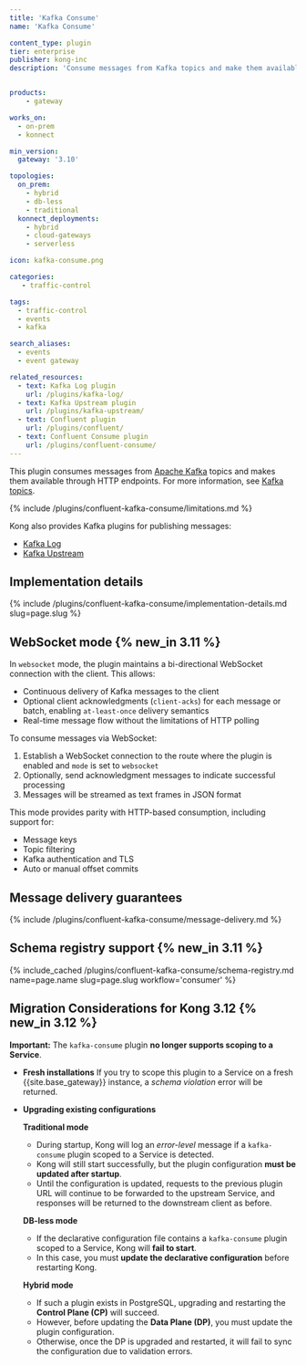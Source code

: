 ```yaml
---
title: 'Kafka Consume'
name: 'Kafka Consume'

content_type: plugin
tier: enterprise
publisher: kong-inc
description: 'Consume messages from Kafka topics and make them available through HTTP endpoints'


products:
    - gateway

works_on:
  - on-prem
  - konnect

min_version:
  gateway: '3.10'

topologies:
  on_prem:
    - hybrid
    - db-less
    - traditional
  konnect_deployments:
    - hybrid
    - cloud-gateways
    - serverless

icon: kafka-consume.png

categories:
   - traffic-control

tags:
  - traffic-control
  - events
  - kafka

search_aliases:
  - events
  - event gateway

related_resources:
  - text: Kafka Log plugin
    url: /plugins/kafka-log/
  - text: Kafka Upstream plugin
    url: /plugins/kafka-upstream/
  - text: Confluent plugin
    url: /plugins/confluent/
  - text: Confluent Consume plugin
    url: /plugins/confluent-consume/
---
```


This plugin consumes messages from [Apache Kafka](https://kafka.apache.org/) topics and makes them available through HTTP endpoints.
For more information, see [Kafka topics](https://kafka.apache.org/documentation/#intro_concepts_and_terms).

{% include /plugins/confluent-kafka-consume/limitations.md %}

Kong also provides Kafka plugins for publishing messages:
* [Kafka Log](/plugins/kafka-log/)
* [Kafka Upstream](/plugins/kafka-upstream/)

## Implementation details

{% include /plugins/confluent-kafka-consume/implementation-details.md slug=page.slug %}


## WebSocket mode {% new_in 3.11 %}

In `websocket` mode, the plugin maintains a bi-directional WebSocket connection with the client. This allows:
* Continuous delivery of Kafka messages to the client
* Optional client acknowledgments (`client-acks`) for each message or batch, enabling `at-least-once` delivery semantics
* Real-time message flow without the limitations of HTTP polling

To consume messages via WebSocket:
1. Establish a WebSocket connection to the route where the plugin is enabled and `mode` is set to `websocket`
1. Optionally, send acknowledgment messages to indicate successful processing
1. Messages will be streamed as text frames in JSON format

This mode provides parity with HTTP-based consumption, including support for:
* Message keys
* Topic filtering
* Kafka authentication and TLS
* Auto or manual offset commits

## Message delivery guarantees

{% include /plugins/confluent-kafka-consume/message-delivery.md %}

## Schema registry support {% new_in 3.11 %}

{% include_cached /plugins/confluent-kafka-consume/schema-registry.md name=page.name slug=page.slug workflow='consumer' %}

## Migration Considerations for Kong 3.12 {% new_in 3.12 %}

**Important:**
The `kafka-consume` plugin **no longer supports scoping to a Service**.

- **Fresh installations**
  If you try to scope this plugin to a Service on a fresh {{site.base_gateway}} instance, a *schema violation* error will be returned.

- **Upgrading existing configurations**

  **Traditional mode**
  - During startup, Kong will log an *error-level* message if a `kafka-consume` plugin scoped to a Service is detected.
  - Kong will still start successfully, but the plugin configuration **must be updated after startup**.
  - Until the configuration is updated, requests to the previous plugin URL will continue to be forwarded to the upstream Service, and responses will be returned to the downstream client as before.

  **DB-less mode**
  - If the declarative configuration file contains a `kafka-consume` plugin scoped to a Service, Kong will **fail to start**.
  - In this case, you must **update the declarative configuration** before restarting Kong.

  **Hybrid mode**
  - If such a plugin exists in PostgreSQL, upgrading and restarting the **Control Plane (CP)** will succeed.
  - However, before updating the **Data Plane (DP)**, you must update the plugin configuration.
  - Otherwise, once the DP is upgraded and restarted, it will fail to sync the configuration due to validation errors.
